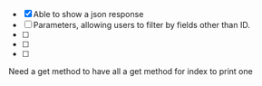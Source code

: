 - [x] Able to show a json response
- [ ] Parameters, allowing users to filter by fields other than ID.
- [ ]
- [ ]
- [ ]

Need a get method to have all
a get method for index to print one
